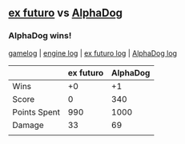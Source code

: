 ## [ex futuro](<../../ex futuro/README.md>) vs [AlphaDog](<../../AlphaDog/README.md>)
### AlphaDog wins!

[gamelog](<gamelog.json>) | [engine log](<engine>) | [ex futuro log](<ex futuro>) | [AlphaDog log](<AlphaDog>)

|              | ex futuro | AlphaDog |
| ------------ | --------- | -------- |
| Wins         |        +0 |       +1 |
| Score        |         0 |      340 |
| Points Spent |       990 |     1000 |
| Damage       |        33 |       69 |
|              |           |          |

